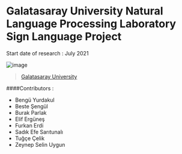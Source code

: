 # Galatasaray University Natural Language Processing Laboratory Sign Language Project

Start date of research : July 2021

![image](https://drive.google.com/uc?export=view&id=1sYrSbEDMDgOEOSinNmONQaht8BbPkJru)
> [Galatasaray University](https://www.gsu.edu.tr/)

####Contributors :
  - Bengü Yurdakul
  - Beste Şengül
  - Burak Parlak
  - Elif Ergüneş
  - Furkan Erdi
  - Sadık Efe Sarıtunalı
  - Tuğçe Çelik
  - Zeynep Selin Uygun
